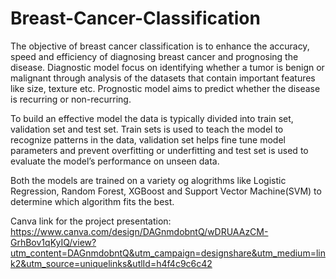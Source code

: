 # Breast-Cancer-Classification

The objective of breast cancer classification is to enhance the
accuracy, speed and efficiency of diagnosing breast cancer
and prognosing the disease. Diagnostic model focus on
identifying whether a tumor is benign or malignant through
analysis of the datasets that contain important features like
size, texture etc. Prognostic model aims to predict whether
the disease is recurring or non-recurring.

To build an effective model the data is typically
divided into train set, validation set and test set. Train
sets is used to teach the model to recognize patterns
in the data, validation set helps fine tune model
parameters and prevent overfitting or underfitting
and test set is used to evaluate the model’s
performance on unseen data.

Both the models are trained on a variety og alogrithms like Logistic Regression, Random Forest, XGBoost and Support Vector Machine(SVM) to determine which algorithm fits the best.

Canva link for the project presentation:
https://www.canva.com/design/DAGnmdobntQ/wDRUAAzCM-GrhBov1qKyIQ/view?utm_content=DAGnmdobntQ&utm_campaign=designshare&utm_medium=link2&utm_source=uniquelinks&utlId=h4f4c9c6c42
